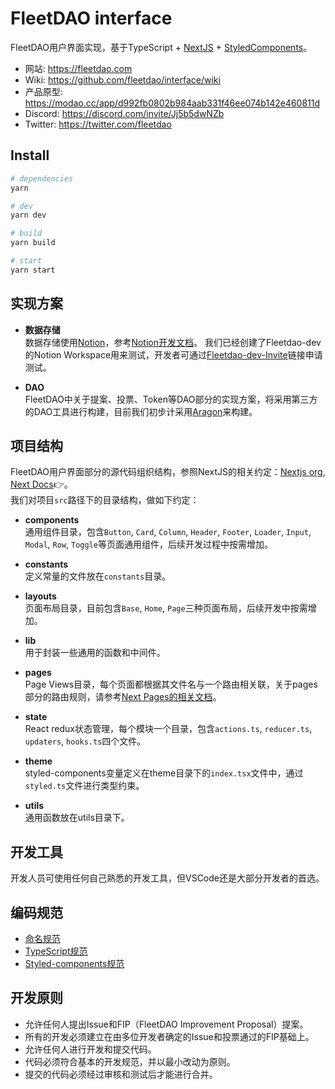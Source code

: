 # FleetDAO interface

FleetDAO用户界面实现，基于TypeScript + [NextJS](https://github.com/vercel/next.js) + [StyledComponents](https://styled-components.com/)。

- 网站: https://fleetdao.com
- Wiki: https://github.com/fleetdao/interface/wiki
- 产品原型: https://modao.cc/app/d992fb0802b984aab331f46ee074b142e460811d
- Discord: https://discord.com/invite/Jj5b5dwNZb
- Twitter: https://twitter.com/fleetdao

## Install
```bash
# dependencies
yarn

# dev
yarn dev

# build
yarn build

# start
yarn start
```

## 实现方案
- **数据存储**  
数据存储使用[Notion](https://www.notion.so)，参考[Notion开发文档](https://developers.notion.com)。
我们已经创建了Fleetdao-dev的Notion Workspace用来测试，开发者可通过[Fleetdao-dev-Invite](https://www.notion.so/fleetdao-dev/invite/acb27d1e3fa1f3c50acbd66ab88fb793f264bf52)链接申请测试。

- **DAO**  
FleetDAO中关于提案、投票、Token等DAO部分的实现方案，将采用第三方的DAO工具进行构建，目前我们初步计采用[Aragon](https://aragon.org)来构建。

## 项目结构
FleetDAO用户界面部分的源代码组织结构，参照NextJS的相关约定：[Nextjs org](https://nextjs.org), [Next Docs](https://nextjs.org/docs/getting-started)👉。  
我们对项目`src`路径下的目录结构，做如下约定：
- **components**  
通用组件目录，包含`Button`, `Card`, `Column`, `Header`, `Footer`, `Loader`, `Input`, `Modal`, `Row`, `Toggle`等页面通用组件，后续开发过程中按需增加。

- **constants**  
定义常量的文件放在`constants`目录。

- **layouts**  
页面布局目录，目前包含`Base`, `Home`, `Page`三种页面布局，后续开发中按需增加。

- **lib**  
用于封装一些通用的函数和中间件。

- **pages**  
Page Views目录，每个页面都根据其文件名与一个路由相关联，关于pages部分的路由规则，请参考[Next Pages的相关文档](https://nextjs.org/docs/basic-features/pages)。

- **state**  
React redux状态管理，每个模块一个目录，包含`actions.ts`, `reducer.ts`, `updaters`, `hooks.ts`四个文件。

- **theme**  
styled-components变量定义在theme目录下的`index.tsx`文件中，通过`styled.ts`文件进行类型约束。

- **utils**  
通用函数放在utils目录下。

## 开发工具
开发人员可使用任何自己熟悉的开发工具，但VSCode还是大部分开发者的首选。

## 编码规范
- [命名规范](https://github.com/fleetdao/interface/wiki/5.-%E9%A1%B9%E7%9B%AE%E5%BC%80%E5%8F%91#%E5%91%BD%E5%90%8D%E8%A7%84%E8%8C%83)
- [TypeScript规范](https://github.com/fleetdao/interface/wiki/5.-%E9%A1%B9%E7%9B%AE%E5%BC%80%E5%8F%91#typescript%E4%B9%A6%E5%86%99%E8%A7%84%E8%8C%83)
- [Styled-components规范](https://github.com/fleetdao/interface/wiki/5.-%E9%A1%B9%E7%9B%AE%E5%BC%80%E5%8F%91#styled-componentscss%E4%B9%A6%E5%86%99%E8%A7%84%E8%8C%83)

## 开发原则
- 允许任何人提出Issue和FIP（FleetDAO Improvement Proposal）提案。
- 所有的开发必须建立在由多位开发者确定的Issue和投票通过的FIP基础上。
- 允许任何人进行开发和提交代码。
- 代码必须符合基本的开发规范，并以最小改动为原则。
- 提交的代码必须经过审核和测试后才能进行合并。